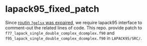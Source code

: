 # lapack95_fixed_patch

Since [routin `?gelsx` was expaired](https://netlib.org/lapack/lapack-3.1.1/html/zgelsx.f.html), we require lapack95 interface to comment-out the related lines of code.
This repo. provide patch to `f77_lapack_single_double_complex_dcomplex.f90` and `f95_lapack_single_double_complex_dcomplex.f90` in `LAPACK95/SRC/`.
